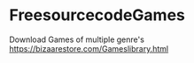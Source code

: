 # FreesourcecodeGames
Download Games of multiple genre's
https://bizaarestore.com/Gameslibrary.html

